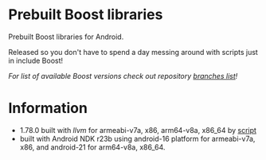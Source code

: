 Prebuilt Boost libraries
====

Prebuilt Boost libraries for Android.

Released so you don't have to spend a day messing around with scripts just in include Boost!

*For list of available Boost versions check out repository [branches list](https://github.com/PurpleI2P/Boost-for-Android-Prebuilt/branches)!*


Information
====

* 1.78.0 built with *llvm* for armeabi-v7a, x86, arm64-v8a, x86_64 by [script](https://github.com/moritz-wundke/Boost-for-Android)
* built with Android NDK r23b using android-16 platform for armeabi-v7a, x86, and android-21 for arm64-v8a, x86_64.
